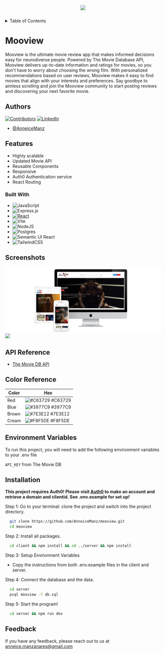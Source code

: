 <h1 align="center">
<img src='https://i.imgur.com/zBOQqYA.png' width="350px"/>
</h1>
<!-- TABLE OF CONTENTS -->
<details>
  <summary>Table of Contents</summary>
  <ol>
    <li>
      <a href="#about-the-project">About The Project</a>
      <ul>
        <li><a href="#built-with">Built With</a></li>
        <li><a href="#screenshots">Screenshots</a></li>
        <li><a href="#api-reference">API Reference</a></li>
        <li><a href="#color-reference">Color Reference</a></li>
      </ul>
    </li>
        <li><a href="#installation">Installation</a></li>
    <li><a href="#feedback">Feedback</a></li>
  </ol>
</details>

<!-- ABOUT THE PROJECT -->

# Mooview

Mooview is the ultimate movie review app that makes informed decisions easy for neurodiverse people. Powered by The Movie Database API, Mooview delivers up-to-date information and ratings for movies, so you don't have to worry about choosing the wrong film. With personalized recommendations based on user reviews, Mooview makes it easy to find movies that align with your interests and preferences. Say goodbye to aimless scrolling and join the Mooview community to start posting reviews and discovering your next favorite movie.





## Authors
[![Contributors][contributors-shield]][contributors-url]
[![LinkedIn][linkedin-shield]][linkedin-url]

- [@AnneiceManz](https://www.github.com/AnneiceManz)



## Features

- Highly scalable
- Updated Movie API
- Reusable Components
- Responsive
- Auth0 Authentication service
- React Routing

### Built With

- ![JavaScript](https://img.shields.io/badge/javascript-%23323330.svg?style=for-the-badge&logo=javascript&logoColor=%23F7DF1E)
- ![Express.js](https://img.shields.io/badge/express.js-%23404d59.svg?style=for-the-badge&logo=express&logoColor=%2361DAFB)
- [![React][React.js]][React-url]
- ![Vite](https://img.shields.io/badge/vite-%23646CFF.svg?style=for-the-badge&logo=vite&logoColor=white)
- ![NodeJS](https://img.shields.io/badge/node.js-6DA55F?style=for-the-badge&logo=node.js&logoColor=white)
- ![Postgres](https://img.shields.io/badge/postgres-%23316192.svg?style=for-the-badge&logo=postgresql&logoColor=white)
- ![Semantic UI React](https://img.shields.io/badge/Semantic%20UI%20React-%2335BDB2.svg?style=for-the-badge&logo=SemanticUIReact&logoColor=white)
- ![TailwindCSS](https://img.shields.io/badge/tailwindcss-%2338B2AC.svg?style=for-the-badge&logo=tailwind-css&logoColor=white)


<!-- Screenshots -->

## Screenshots
<img src='https://github.com/AnneiceManz/mooview/blob/main/exampleImages/3-devices-white.png'/>
<img src='https://github.com/AnneiceManz/mooview/blob/main/exampleImages/mooviegif.gif' />

<!-- API Reference -->

## API Reference

- [The Movie DB API](https://developer.themoviedb.org/reference/intro/getting-started)

<!-- Color Reference -->

## Color Reference

| Color             | Hex                                                                |
| ----------------- | ------------------------------------------------------------------ |
| Red | ![#C63729](https://via.placeholder.com/10/c63729?text=+) #C63729 |
| Blue | ![#3977C9](https://via.placeholder.com/10/3977c9?text=+) #3977C9|
| Brown | ![#7E3E12 ](https://via.placeholder.com/10/7E3E12?text=+) #7E3E12 |
| Cream| ![#F8F5DE](https://via.placeholder.com/10/F8F5DE?text=+) #F8F5DE|

<!-- Installation -->

## Environment Variables

To run this project, you will need to add the following environment variables to your .env file

`API_KEY` from The Movie DB

## Installation

**This project requires Auth0! Please visit [Auth0](https://auth0.com/) to make an account and retrieve a domain and clientid. See .env.example for set up!**

Step 1: Go to your terminal: clone the project and switch into the project directory.

```bash
  git clone https://github.com/AnneiceManz/mooview.git
  cd mooview
```

Step 2: Install all packages.

```bash
  cd client && npm install && cd ../server && npm install
```

Step 3: Setup Environment Variables

- Copy the instructions from both .env.example files in the client and server.

Step 4: Connect the database and the data.

```bash
  cd server
  psql mooview -f db.sql
```

Step 5: Start the program!

```bash
  cd server && npm run dev
```
<!-- FEEDBACK -->

## Feedback

If you have any feedback, please reach out to us at anneice.manzanares@gmail.com

<!-- MARKDOWN LINKS & IMAGES -->

[contributors-shield]: https://img.shields.io/badge/Contributors-1-brightgreen?style=for-the-badge&logo=appveyor
[contributors-url]: https://github.com/AnneiceManz/mooview/graphs/contributors
[linkedin-shield]: https://img.shields.io/badge/linkedin-%230077B5.svg?style=for-the-badge&logo=linkedin&logoColor=white
[linkedin-url]: https://www.linkedin.com/in/Anneice-Manzanares/
[React.js]: https://img.shields.io/badge/React-20232A?style=for-the-badge&logo=react&logoColor=61DAFB
[React-url]: https://reactjs.org/


